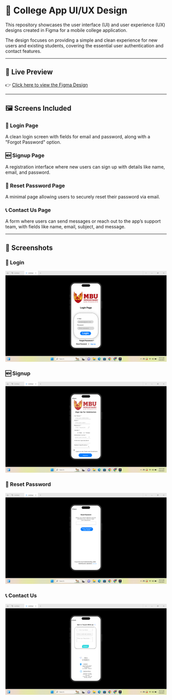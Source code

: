 # 📱 College App UI/UX Design

This repository showcases the user interface (UI) and user experience (UX) designs created in Figma for a mobile college application.

The design focuses on providing a simple and clean experience for new users and existing students, covering the essential user authentication and contact features.

---

## 🔗 Live Preview

👉 [Click here to view the Figma Design]([https://www.figma.com/file/your-figma-link](https://www.figma.com/proto/z8gk5564DquZAPeRQ54v5b/Untitled?page-id=0%3A1&node-id=9-60&p=f&viewport=977%2C296%2C0.31&t=0Ijzjn4GKWJImDdJ-1&scaling=scale-down&content-scaling=fixed&starting-point-node-id=9%3A60))

---

## 🖼️ Screens Included

### 🔐 Login Page
A clean login screen with fields for email and password, along with a "Forgot Password" option.

### 🆕 Signup Page
A registration interface where new users can sign up with details like name, email, and password.

### 🔄 Reset Password Page
A minimal page allowing users to securely reset their password via email.

### 📞 Contact Us Page
A form where users can send messages or reach out to the app’s support team, with fields like name, email, subject, and message.

---

## 📸 Screenshots

### 🔐 Login
![Login](login.png.png)

### 🆕 Signup
![Signup](signup.png.png)

### 🔄 Reset Password
![Reset Password](reset-password.png.png)

### 📞 Contact Us
![Contact Us](contact-us.png.png)
